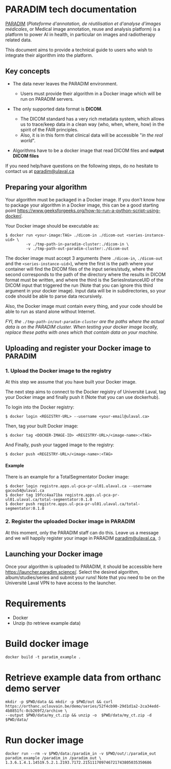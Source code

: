 # PARADIM tech documentation

[PARADIM](https://pararim.science) (_Plateforme d'annotation, de réutilisation et d'analyse d'images médicales_, or Medical image annotation, reuse and analysis platform)
is a platform to power AI in health, in particular on images and radiotherapy related data.

This document aims to provide a technical guide to users who wish to integrate their algorithm into the platform.

## Key concepts

- The data never leaves the PARADIM environment.
  - Users must provide their algorithm in a Docker image which will be run on PARADIM servers.

- The only supported data format is __DICOM__.
    - The DICOM standard has a very rich metadata system, 
      which allows us to trace/keep data in a clean way (who, when, where, how) in the spirit of the FAIR principles.
    - Also, it is in this form that clinical data will be accessible "_in the real world_".

- Algorithms have to be a docker image that read DICOM files and __output DICOM files__

If you need help/have questions on the following steps, 
do no hesitate to contact us at [paradim@ulaval.ca](mailto:paradim@ulaval.ca)

## Preparing your algorithm
Your algorithm must be packaged in a Docker image. 
If you don't know how to package your algorithm in a Docker image, 
this can be a good starting point https://www.geeksforgeeks.org/how-to-run-a-python-script-using-docker/.

Your Docker image should be executable as:
```shell
$ docker run <your-image:TAG> ./dicom-in ./dicom-out <series-instance-uid> \
         -v ./tmp-path-in-paradim-cluster:./dicom-in \
         -v ./tmp-path-out-paradim-cluster:./dicom-out
```

The docker image must accept 3 arguments (here `./dicom-in`, `./dicom-out` and the `<series-instance-uid>`), 
where the first is the path where your container will find the DICOM files of the input series/study,
where the second corresponds to the path of the directory where the results in DICOM format must be written, 
and where the third is the SeriesInstanceUID of the DICOM input that triggered the run 
(Note that you can ignore this third argument in your docker image).
Input data will be in subdirectories, so your code should be able to parse data recursively.

Also, the Docker image must contain every thing, and your code should be able to run as stand alone without Internet.

_FYI, the `./tmp-path-in/out-paradim-cluster` are the paths where the actual data is on the PARADIM cluster._
_When testing your docker image locally, replace these paths with ones which that contain data on your machine._


## Uploading and register your Docker image to PARADIM
### 1. Upload the Docker image to the registry
At this step we assume that you have built your Docker image. 

The next step aims to connect to the Docker registry of Université Laval, 
tag your Docker image and finally push it (Note that you can use dockerhub).

To login into the Docker registry:
```shell
$ docker login <REGISTRY-URL> --username <your-email@ulaval.ca>
```

Then, tag your built Docker image:
```shell
$ docker tag <DOCKER-IMAGE-ID> <REGISTRY-URL>/<image-name>:<TAG>
```

And Finally, push your tagged image to the registry:
```shell
$ docker push <REGISTRY-URL>/<image-name>:<TAG>
```

#### Example
There is an example for a TotalSegmentator Docker image:
```shell
$ docker login registre.apps.ul-pca-pr-ul01.ulaval.ca --username gacou54@ulaval.ca
$ docker tag 19fcc4aa71ba registre.apps.ul-pca-pr-ul01.ulaval.ca/total-segmentator:0.1.0
$ docker push registre.apps.ul-pca-pr-ul01.ulaval.ca/total-segmentator:0.1.0
```


### 2. Register the uploaded Docker image in PARADIM
At this moment, only the PARADIM staff can do this. 
Leave us a message and we will happily register your image in PARADIM  [paradim@ulaval.ca,](mailto:paradim@ulaval.ca) :)

## Launching your Docker image
Once your algorithm is uploaded to PARADIM, it should be accessible here https://launcher.paradim.science/.
Select the desired algorithm, album/studies/series and submit your runs!
Note that you need to be on the Université Laval VPN to have access to the launcher.



# Requirements 
- Docker
- Unzip (to retrieve example data)

# Build docker image
```shell
docker build -t paradim_example .
```

# Retrieve example data from orthanc demo server
```shell
mkdir -p $PWD/data && mkdir -p $PWD/out && curl  https://orthanc.uclouvain.be/demo/series/52f4cb90-29d1d1a2-2ca34edd-4b8851fc-8cb269f2/archive \
--output $PWD/data/my_ct.zip && unzip -o  $PWD/data/my_ct.zip -d $PWD/data/
```


# Run docker image
```shell
docker run --rm -v $PWD/data:/paradim_in -v $PWD/out/:/paradim_out paradim_example /paradim_in /paradim_out \
1.3.6.1.4.1.14519.5.2.1.2193.7172.215111709746721743805035350686
```
